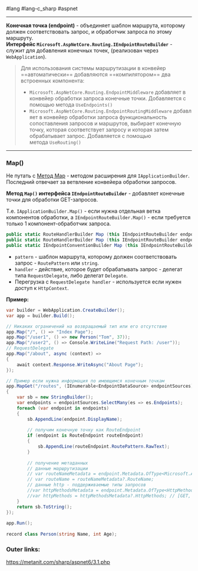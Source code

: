 #lang #lang-c_sharp #aspnet

---
**Конечная точка (endpoint)** - объединяет шаблон маршрута, которому должен соответствовать запрос, и обработчик запроса по этому маршруту.
**Интерфейс `Microsoft.AspNetCore.Routing.IEndpointRouteBuilder`** - служит для добавления конечных точек, (реализован через `WebApplication`).

> Для использования системы маршрутизации в конвейер ==автоматически== добавляются ==компилятором== два встроенных компонента:
> - `Microsoft.AspNetCore.Routing.EndpointMiddleware` добавляет в конвейер обработки запроса конечные точки. Добавляется с помощью метода `UseEndpoints()`
> - `Microsoft.AspNetCore.Routing.EndpointRoutingMiddleware` добавляет в конвейер обработки запроса функциональность сопоставления запросов и маршрутов, выбирает конечную точку, которая соответствует запросу и которая затем обрабатывает запрос. Добавляется с помощью метода `UseRouting()`

---

### Map()

Не путать с [Метод Map](2.%20Frameworks/С-sharp%20-%20ASP.NET/ASP.NET%20Core/1.%20Основы/13.%20Метод%20Map.md) - методом расширения для `IApplicationBuilder`. Последний отвечает за ветвление конвейера обработки запросов.

**Метод `Map()` интерфейса `IEndpointRouteBuilder`** - добавляет конечные точки для обработки GET-запросов.

Т.е. `IApplicationBuilder.Map()` - если нужна отдельная ветка компонентов обработки,
а `IEndpointRouteBuilder.Map()` - если требуется только 1 компонент-обработчик запроса.

```csharp
public static RouteHandlerBuilder Map (this IEndpointRouteBuilder endpoints, RoutePattern pattern, Delegate handler);
public static RouteHandlerBuilder Map (this IEndpointRouteBuilder endpoints, string pattern, Delegate handler);
public static IEndpointConventionBuilder Map (this IEndpointRouteBuilder endpoints, string pattern, RequestDelegate handler);
```
- `pattern` - шаблон маршрута, которому должен соответствовать запрос - `RoutePattern` или `string`.
- `handler` - действие, которое будет обрабатывать запрос - делегат типа `RequestDelegate`, либо делегат `Delegate`.
- Перегрузка с `RequestDelegate handler` - используется если нужен доступ к `HttpContext`.

**Пример:**
```csharp
var builder = WebApplication.CreateBuilder();
var app = builder.Build();

// Никаких ограничений на возвращаемый тип или его отсутствие
app.Map("/", () => "Index Page");
app.Map("/user1", () => new Person("Tom", 37));
app.Map("/user2", () => Console.WriteLine("Request Path: /user"));
// RequestDelegate
app.Map("/about", async (context) =>
{
    await context.Response.WriteAsync("About Page");
});

// Пример если нужна информация по имеющимся конечным точкам
app.MapGet("/routes", (IEnumerable<EndpointDataSource> endpointSources) =>
{
    var sb = new StringBuilder();
    var endpoints = endpointSources.SelectMany(es => es.Endpoints);
    foreach (var endpoint in endpoints)
    {
        sb.AppendLine(endpoint.DisplayName);
 
        // получим конечную точку как RouteEndpoint
        if (endpoint is RouteEndpoint routeEndpoint)
        { 
            sb.AppendLine(routeEndpoint.RoutePattern.RawText);
        }
 
        // получение метаданных
        // данные маршрутизации
        // var routeNameMetadata = endpoint.Metadata.OfType<Microsoft.AspNetCore.Routing.RouteNameMetadata>().FirstOrDefault();
        // var routeName = routeNameMetadata?.RouteName;
        // данные http - поддерживаемые типы запросов
        //var httpMethodsMetadata = endpoint.Metadata.OfType<HttpMethodMetadata>().FirstOrDefault();
        //var httpMethods = httpMethodsMetadata?.HttpMethods; // [GET, POST, ...]
    }
    return sb.ToString();
});
 
app.Run();
 
record class Person(string Name, int Age);
```


### Outer links:
https://metanit.com/sharp/aspnet6/3.1.php